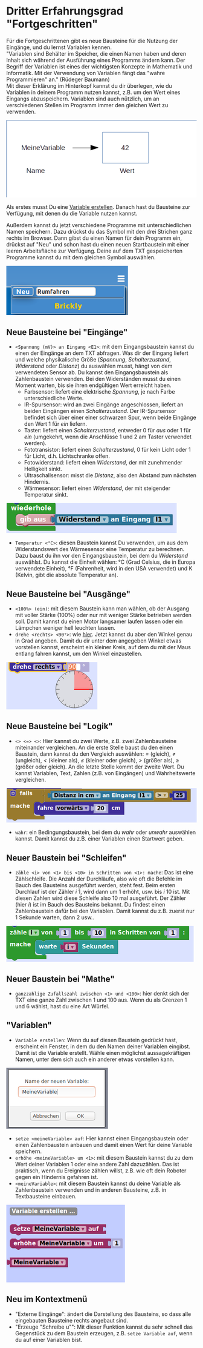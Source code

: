 # Dritter Erfahrungsgrad "Fortgeschritten"    

Für die Fortgeschrittenen gibt es neue Bausteine für die Nutzung der Eingänge, und du lernst Variablen kennen.   
"Variablen sind Behälter im Speicher, die einen Namen haben und deren Inhalt sich während der Ausführung eines Programms ändern kann. Der Begriff der Variablen ist eines der wichtigsten Konzepte in Mathematik und Informatik. Mit der Verwendung von Variablen fängt das "wahre Programmieren" an." (Rüdeger Baumann)    
Mit dieser Erklärung im Hinterkopf kannst du dir überlegen, wie du Variablen in deinem Programm nutzen kannst, z.B. um den Wert eines Eingangs abzuspeichern. Variablen sind auch nützlich, um an verschiedenen Stellen im Programm immer den gleichen Wert zu verwenden.  

![Schematische Darstellung einer Variablen](variable.png)  

Als erstes musst Du eine [Variable erstellen](level-3.md#variableerstellen). Danach hast du Bausteine zur Verfügung, mit denen du die Variable nutzen kannst.    

Außerdem kannst du jetzt verschiedene Programme mit unterschiedlichen Namen speichern. Dazu drückst du das Symbol mit den drei Strichen ganz rechts im Browser. Dann gibst du einen Namen für dein Programm ein, drückst auf "Neu" und schon hast du einen neuen Startbaustein mit einer leeren Arbeitsfläche zur Verfügung. Deine auf dem TXT gespeicherten Programme kannst du mit dem gleichen Symbol auswählen.  

![Neues Programm anlegen](speichern.png)

## Neue Bausteine bei "Eingänge"    
* `<Spannung (mV)> an Eingang <E1>`: mit dem Eingangsbaustein kannst du einen der Eingänge an dem TXT abfragen. Was dir der Eingang liefert und welche physikalische Größe (*Spannung*, *Schalterzustand*, *Widerstand* oder *Distanz*) du auswählen musst, hängt von dem verwendeten Sensor ab. Du kannst den Eingangsbaustein als Zahlenbaustein verwenden. Bei den Widerständen musst du einen Moment warten, bis sie ihren endgültigen Wert erreicht haben.    
  * Farbsensor: liefert eine elektrische *Spannung*, je nach Farbe unterschiedliche Werte.  
  * IR-Spursensor: wird an zwei Eingänge angeschlossen, liefert an beiden Eingängen einen *Schalterzustand*. Der IR-Spursensor befindet sich über einer einer schwarzen Spur, wenn beide Eingänge den Wert 1 für *ein* liefern.  
  * Taster: liefert einen *Schalterzustand*, entweder 0 für *aus* oder 1 für *ein* (umgekehrt, wenn die Anschlüsse 1 und 2 am Taster verwendet werden).  
  * Fototransistor: liefert einen *Schalterzustand*, 0 für kein Licht oder 1 für Licht, d.h. Lichtschranke offen.  
  * Fotowiderstand: liefert einen *Widerstand*, der mit zunehmender Helligkeit sinkt.
  * Ultraschallsensor: misst die *Distanz*, also den Abstand zum nächsten Hindernis.  
  * Wärmesensor: liefert einen *Widerstand*, der mit steigender Temperatur sinkt.  

![Eingang auslesen](eingang.png)
  
* `Temperatur <°C>`: diesen Baustein kannst Du verwenden, um aus dem Widerstandswert des Wärmesensor eine Temperatur zu berechnen. Dazu baust du ihn vor den Eingangsbaustein, bei dem du *Widerstand* auswählst. Du kannst die Einheit wählen: °C (Grad Celsius, die in Europa verwendete Einheit), °F (Fahrenheit, wird in den USA verwendet) und K (Kelvin, gibt die absolute Temperatur an).  

## Neue Bausteine bei "Ausgänge"    
* `<100%> (ein)`: mit diesem Baustein kann man wählen, ob der Ausgang mit voller Stärke (100%) oder nur mit weniger Stärke betrieben werden soll. Damit kannst du einen Motor langsamer laufen lassen oder ein Lämpchen weniger hell leuchten lassen.  
* `drehe <rechts> <90°>`<a name="drehegrad"></a>: wie [hier](level-1.md#drehe). Jetzt kannst du aber den Winkel genau in Grad angeben. Damit du dir unter dem angegeben Winkel etwas vorstellen kannst, erscheint ein kleiner Kreis, auf dem du mit der Maus entlang fahren kannst, um den Winkel einzustellen.     

![Drehwinkel einstellen](winkel.png)

## Neue Bausteine bei "Logik"     
* `<> <=> <>`: Hier kannst du zwei Werte, z.B. zwei Zahlenbausteine miteinander vergleichen. An die erste Stelle baust du den einen Baustein, dann kannst du den Vergleich auswählen: *=* (gleich), *&ne;* (ungleich), *&lt;* (kleiner als), *&le;* (kleiner oder gleich), *&gt;* (größer als), *&ge;* (größer oder gleich). An die letzte Stelle kommt der zweite Wert. Du kannst Variablen, Text, Zahlen (z.B. von Eingängen) und Wahrheitswerte vergleichen.  

![Vergleich](vergleich.png)

* `wahr`: ein Bedingungsbaustein, bei dem du *wahr* oder *unwahr* auswählen kannst. Damit kannst du z.B. einer Variablen einen Startwert geben.    

## Neuer Baustein bei "Schleifen"    
* `zähle <i> von <1> bis <10> in Schritten von <1>: mache`: Das ist eine Zählschleife. Die Anzahl der Durchläufe, also wie oft die Befehle im Bauch des Bausteins ausgeführt werden, steht fest. Beim ersten Durchlauf ist der Zähler *i* 1, wird dann um 1 erhöht, usw. bis *i* 10 ist. Mit diesen Zahlen wird diese Schleife also 10 mal ausgeführt. Der Zähler (hier *i*) ist im Bauch des Bausteins bekannt. Du findest einen Zahlenbaustein dafür bei den Variablen. Damit kannst du z.B. zuerst nur 1 Sekunde warten, dann 2 usw..    

![Zählschleife](zaehlschleife.png)

## Neuer Baustein bei "Mathe"      
* `ganzzahlige Zufallszahl zwischen <1> und <100>`: hier denkt sich der TXT eine ganze Zahl zwischen 1 und 100 aus. Wenn du als Grenzen 1 und 6 wählst, hast du eine Art Würfel.     

## "Variablen"      
* `Variable erstellen`<a name="variableerstellen"></a>: Wenn du auf diesen Baustein gedrückt hast, erscheint ein Fenster, in dem du den Namen deiner Variablen eingibst. Damit ist die Variable erstellt. Wähle einen möglichst aussagekräftigen Namen, unter dem sich auch ein anderer etwas vorstellen kann.  

![Variable erstellen](variableerstellen.png)

* `setze <meineVariable> auf`: Hier kannst einen Eingangsbaustein oder einen Zahlenbaustein anbauen und damit einen Wert für deine Variable speichern.  
* `erhöhe <meineVariable> um <1>`: mit diesem Baustein kannst du zu dem Wert deiner Variablen 1 oder eine andere Zahl dazuzählen. Das ist praktisch, wenn du Ereignisse zählen willst, z.B. wie oft dein Roboter gegen ein Hindernis gefahren ist.  
* `<meineVariable>`: mit diesem Baustein kannst du deine Variable als Zahlenbaustein verwenden und in anderen Bausteine, z.B. in Textbausteine einbauen.    

![Variablen-Gruppe](gruppevariablen.png)


## Neu im Kontextmenü    
* "Externe Eingänge": ändert die Darstellung des Bausteins, so dass alle eingebauten Bausteine rechts angebaut sind.   
* "Erzeuge "Schreibe u"": Mit dieser Funktion kannst du sehr schnell das Gegenstück zu dem Baustein erzeugen, z.B. `setze Variable auf`, wenn du auf einer Variablen bist.

